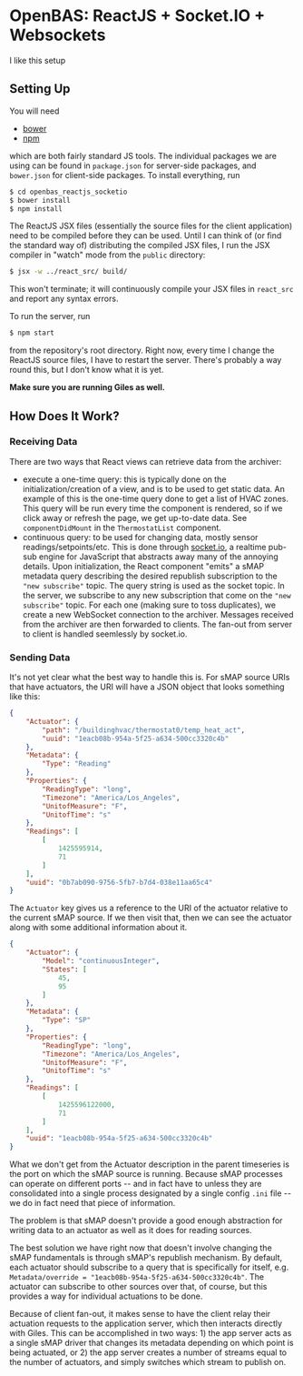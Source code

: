# OpenBAS: ReactJS + Socket.IO + Websockets

I like this setup


## Setting Up

You will need 

* [bower](http://bower.io/)
* [npm](https://docs.npmjs.com/getting-started/installing-node)

which are both fairly standard JS tools. The individual packages we are using
can be found in `package.json` for server-side packages, and `bower.json` for
client-side packages. To install everything, run

```bash
$ cd openbas_reactjs_socketio
$ bower install
$ npm install
```

The ReactJS JSX files (essentially the source files for the client application)
need to be compiled before they can be used. Until I can think of (or find the
standard way of) distributing the compiled JSX files, I run the JSX compiler
in "watch" mode from the `public` directory:

```bash
$ jsx -w ../react_src/ build/
```

This won't terminate; it will continuously compile your JSX files in `react_src`
and report any syntax errors.

To run the server, run

```bash
$ npm start
```

from the repository's root directory. Right now, every time I change the ReactJS
source files, I have to restart the server. There's probably a way round this, but
I don't know what it is yet.

**Make sure you are running Giles as well.**

## How Does It Work?

### Receiving Data

There are two ways that React views can retrieve data from the archiver:

* execute a one-time query: this is typically done on the
  initialization/creation of a view, and is to be used to get static data. An
  example of this is the one-time query done to get a list of HVAC zones. This
  query will be run every time the component is rendered, so if we click away
  or refresh the page, we get up-to-date data. See `componentDidMount` in the
  `ThermostatList` component.
* continuous query: to be used for changing data, mostly sensor
  readings/setpoints/etc.  This is done through [socket.io](http://socket.io/),
  a realtime pub-sub engine for JavaScript that abstracts away many of the
  annoying details. Upon initialization, the React component "emits" a sMAP
  metadata query describing the desired republish subscription to the `"new
  subscribe"` topic. The query string is used as the socket topic. In the
  server, we subscribe to any new subscription that come on the `"new
  subscribe"` topic.  For each one (making sure to toss duplicates), we create
  a new WebSocket connection to the archiver. Messages received from the
  archiver are then forwarded to clients. The fan-out from server to client is
  handled seemlessly by socket.io.

### Sending Data

It's not yet clear what the best way to handle this is. For sMAP source URIs that
have actuators, the URI will have a JSON object that looks something like this:

```json
{
    "Actuator": {
        "path": "/buildinghvac/thermostat0/temp_heat_act",
        "uuid": "1eacb08b-954a-5f25-a634-500cc3320c4b"
    },
    "Metadata": {
        "Type": "Reading"
    },
    "Properties": {
        "ReadingType": "long",
        "Timezone": "America/Los_Angeles",
        "UnitofMeasure": "F",
        "UnitofTime": "s"
    },
    "Readings": [
        [
            1425595914,
            71
        ]
    ],
    "uuid": "0b7ab090-9756-5fb7-b7d4-038e11aa65c4"
}

```

The `Actuator` key gives us a reference to the URI of the actuator relative to
the current sMAP source. If we then visit that, then we can see the actuator
along with some additional information about it.

```json
{
    "Actuator": {
        "Model": "continuousInteger",
        "States": [
            45,
            95
        ]
    },
    "Metadata": {
        "Type": "SP"
    },
    "Properties": {
        "ReadingType": "long",
        "Timezone": "America/Los_Angeles",
        "UnitofMeasure": "F",
        "UnitofTime": "s"
    },
    "Readings": [
        [
            1425596122000,
            71
        ]
    ],
    "uuid": "1eacb08b-954a-5f25-a634-500cc3320c4b"
}
```

What we don't get from the Actuator description in the parent timeseries is the
port on which the sMAP source is running. Because sMAP processes can operate on
different ports -- and in fact have to unless they are consolidated into a
single process designated by a single config `.ini` file -- we do in fact need
that piece of information.

The problem is that sMAP doesn't provide a good enough abstraction for writing
data to an actuator as well as it does for reading sources.

The best solution we have right now that doesn't involve changing the sMAP
fundamentals is through sMAP's republish mechanism. By default, each actuator
should subscribe to a query that is specifically for itself, e.g.
`Metadata/override = "1eacb08b-954a-5f25-a634-500cc3320c4b"`. The actuator can subscribe
to other sources over that, of course, but this provides a way for individual
actuations to be done.

Because of client fan-out, it makes sense to have the client relay their
actuation requests to the application server, which then interacts directly
with Giles. This can be accomplished in two ways: 1) the app server acts as a
single sMAP driver that changes its metadata depending on which point is being
actuated, or 2) the app server creates a number of streams equal to the number
of actuators, and simply switches which stream to publish on.
